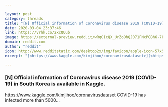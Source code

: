 ```yaml
---

layout: post
category: threads
title: "[N] Official information of Coronavirus disease 2019 (COVID-19) in South Korea is available in Kaggle."
date: 2020-03-04 23:37:46
link: https://vrhk.co/2xcQUub
image: https://external-preview.redd.it/wRqOIcQX_UrZoOhQJ071FNxPGBh6-7FJq0MAnEhiLko.jpg?width=1200&height=628.272251309&auto=webp&crop=1200:628.272251309,smart&s=4592f0eab287008c65d9d486d77e322b9f58b01f
domain: reddit.com
author: "reddit"
icon: http://www.redditstatic.com/desktop2x/img/favicon/apple-icon-57x57.png
excerpt: "[<https://www.kaggle.com/kimjihoo/coronavirusdataset>](<https://www.kaggle.com/kimjihoo/coronavirusdataset>) COVID-19 has infected more than 5000..."

---
```


### [N] Official information of Coronavirus disease 2019 (COVID-19) in South Korea is available in Kaggle.

[<https://www.kaggle.com/kimjihoo/coronavirusdataset>](<https://www.kaggle.com/kimjihoo/coronavirusdataset>) COVID-19 has infected more than 5000...